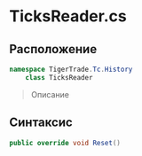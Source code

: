 
# TicksReader.cs
## Расположение
```csharp
namespace TigerTrade.Tc.History  
    class TicksReader
```

> Описание

## Синтаксис
```csharp
public override void Reset()
```

